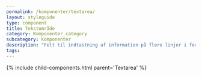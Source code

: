 ```yaml
---
permalink: /komponenter/textarea/
layout: styleguide
type: component
title: Tekstområde
category: Komponenter_category
subcategory: Komponenter
description: "Felt til indtastning af information på flere linjer i form af bogstaver, tal og en kombination af begge."
tags:
---
```


{% include child-components.html parent='Textarea' %}
